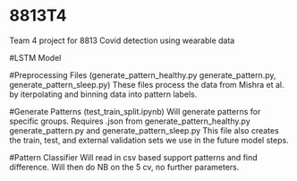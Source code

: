 # 8813T4
Team 4 project for 8813 Covid detection using wearable data

#LSTM Model


#Preprocessing Files (generate_pattern_healthy.py generate_pattern.py, generate_pattern_sleep.py)
These files process the data from Mishra et al. by iterpolating and binning data into pattern labels. 

#Generate Patterns (test_train_split.ipynb)
Will generate patterns for specific groups. Requires .json from generate_pattern_healthy.py generate_pattern.py and generate_pattern_sleep.py
This file also creates the train, test, and external validation sets we use in the future model steps. 

#Pattern Classifier
Will read in csv based support patterns and find difference. Will then do NB on the 5 cv, no further parameters. 

